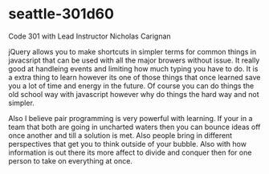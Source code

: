 # seattle-301d60
Code 301 with Lead Instructor Nicholas Carignan


jQuery allows you to make shortcuts in simpler terms for common things in javacsript that can be used with all the major browers without issue. It really good at handleing events and limiting how much typing you have to do. It is a extra thing to learn however its one of those things that once learned save you a lot of time and energy in the future. Of course you can do things the old school way with javascript however why do things the hard way and not simpler.

Also I believe pair programming is very powerful with learning. If your in a team that both are going in uncharted waters then you can bounce ideas off once another and till a solution is met. Also people bring in different perspectives that get you to think outside of your bubble. Also with how information is out there its more affect to divide and conquer then for one person to take on everything at once.





